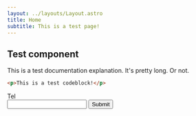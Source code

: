 ```yaml
---
layout: ../layouts/Layout.astro
title: Home
subtitle: This is a test page!
---
```


## Test component

This is a test documentation explanation. It's pretty long. Or not.

```html
<p>This is a test codeblock!</p>
```

<form>
    <label>
        <div>Tel</div>
        <input
            type="tel"
            name="tel"
            mask="(999) 999-9999"
            required
        />
    </label>
    <button type="submit">Submit</button>
</form>

<script>
    const { Form, Textbox } = window.mnmo;

    const form = new Form(document.querySelector('form'), {
        async onSubmit(form) {
            console.log(form);
        }
    })

    form.append(
        new Textbox(form.element.querySelector('[name=tel]'))
    )
</script>
